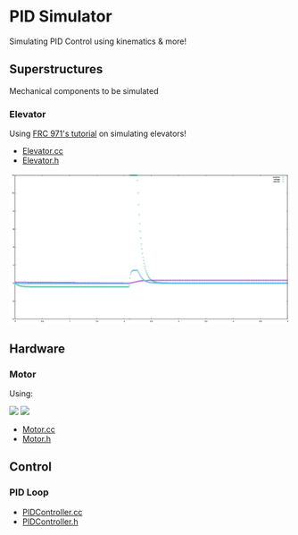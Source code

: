 # PID Simulator

Simulating PID Control using kinematics & more!

## Superstructures

Mechanical components to be simulated

### Elevator

Using [FRC 971's tutorial](https://www.youtube.com/watch?v=uGtT8ojgSzg&ab_channel=smanrobotics)
on simulating elevators!

- [Elevator.cc](./superstructures/Elevator.cc)
- [Elevator.h](./superstructures/Elevator.h)

![zeroing](./figures/zeroing.png)

## Hardware

### Motor

Using:

<img src="https://render.githubusercontent.com/render/math?math={V = IR + \dfrac{\omega}{kV}}#gh-light-mode-only">
<img src="https://render.githubusercontent.com/render/math?math={\color{white}V = IR %2B \dfrac{\omega}{kV}}#gh-dark-mode-only">

- [Motor.cc](./hardware/Motor.cc)
- [Motor.h](./hardware/Motor.h)

## Control

### PID Loop

- [PIDController.cc](./control/PIDController.cc)
- [PIDController.h](./control/PIDController.h)
